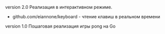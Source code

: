 version 2.0
Реализация в интерактивном режиме.
 - github.com/eiannone/keyboard - чтение клавиш в реальном времени


version 1.0
Пошаговая реализация игры pong на Go